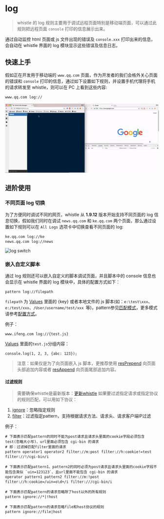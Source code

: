 # log

> whistle 的 log 规则主要用于调试远程页面特别是移动端页面，可以通过此规则把远程页面 `console` 打印的信息展示出来。

通过自动监控 html 页面或 js 文件出现的错误及 `console.xxx` 打印出来的信息，会自动在 whistle 界面的 log 模块显示这些错误及信息日志。

## 快速上手

假如正在开发用于移动端的 `www.qq.com` 页面，作为开发者的我们会格外关心页面的错误和 `console` 打印的信息，通过如下设置如下规则，并设置手机代理将手机的请求转发至 whistle，则可以在 PC 上看到这些内容:

```
www.qq.com log://
```

![log basic](../img/log-basic.gif)

## 进阶使用

### 不同页面 log 切换

为了方便同时调试不同的网页，whistle 从 **1.9.12** 版本开始支持不同页面的 log 信息切换，假如我们同时在调试 `news.qq.com` 和 `ke.qq.com` 两个页面，那么通过设置如下规则可以在 `All Logs` 选项卡中切换查看不同页面的 log:

```
ke.qq.com log://ke
news.qq.com log://news
```

![log switch](../img/log-switch.gif)

### 嵌入自定义脚本

通过 log 规则还可以嵌入自定义的脚本调试页面，并且脚本中的 console 信息也会显示在 whistle 界面的 log 模块中，具体的配置方式如下：

	pattern log://filepath

`filepath` 为 [Values](http://local.whistlejs.com/#values) 里面的 {key} 或者本地文件的 js 脚本(如：`e:\test\xxx`、`e:/test/xxx`、`/User/username/test/xxx `等)，pattern参见[匹配模式](../pattern.html)，更多模式请参考[配置方式](../mode.html)。

例子：

	www.ifeng.com log://{test.js}

[Values](http://local.whistlejs.com/#values) 里面的`test.js`分组内容：

	console.log(1, 2, 3, {abc: 123});

> 注意：如果仅是为了向页面嵌入 js 脚本，更推荐使用 [resPrepend](http://wproxy.org/whistle/rules/reqPrepend.html) 向页面头部追加内容或者 [resAppend](http://wproxy.org/whistle/rules/resAppend.html) 向页面尾部追加内容。

#### 过滤规则
> 需要确保whistle是最新版本：[更新whistle](../update.html)
如果要过滤指定请求或指定协议的规则匹配，可以用如下协议：
1. [ignore](./ignore.html)：忽略指定规则
2. [filter](./filter.html)：过滤指定pattern，支持根据请求方法、请求头、请求客户端IP过滤

例子：

```
# 下面表示匹配pattern的同时不能为post请求且请求头里面的cookie字段必须包含test(忽略大小写)、url里面必须包含 cgi-bin 的请求
# 即：过滤掉匹配filter里面的请求
pattern operator1 operator2 filter://m:post filter://h:cookie!=test filter://!/cgi-bin/i

# 下面表示匹配pattern1、pattern2的同时必须为post请求且请求头里面的cookie字段不能包含类似 `uin=123123`、且url里面不能包含 cgi-bin 的请求
operator pattern1 pattern2 filter://m:!post filter://h:cookie=/uin=o\d+/i filter:///cgi-bin/i

# 下面表示匹配pattern的请求忽略除了host以外的所有规则
pattern ignore://*|!host

# 下面表示匹配pattern的请求忽略file和host协议的规则
pattern ignore://file|host
```
